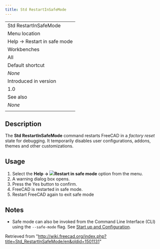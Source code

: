 ```yaml
---
title: Std RestartInSafeMode
---
```


|                             |
| --------------------------- |
| Std RestartInSafeMode       |
| Menu location               |
| Help → Restart in safe mode |
| Workbenches                 |
| All                         |
| Default shortcut            |
| _None_                      |
| Introduced in version       |
| 1.0                         |
| See also                    |
| _None_                      |
|                             |

## Description

The **Std RestartInSafeMode** command restarts FreeCAD in a _factory reset_ state for debugging. It temporarily disables user configurations, addons, themes and other customizations.

## Usage

1. Select the **Help → ![](/images/Std_RestartInSafeMode.svg)Restart in safe mode** option from the menu.
2. A warning dialog box opens.
3. Press the Yes button to confirm.
4. FreeCAD is restarted in safe mode.
5. Restart FreeCAD again to exit safe mode

## Notes

- Safe mode can also be invoked from the Command Line Interface (CLI) using the `--safe-mode` flag. See [Start up and Configuration](/Start_up_and_Configuration "Start up and Configuration").

Retrieved from "<http://wiki.freecad.org/index.php?title=Std_RestartInSafeMode/en&oldid=1501131>"
